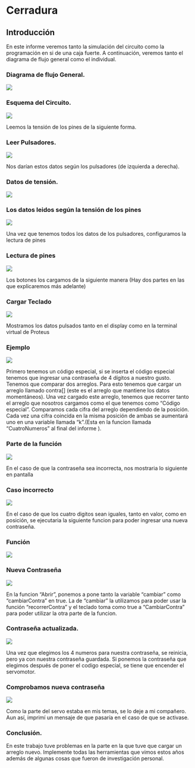 # Cerradura

## Introducción
En este informe veremos tanto la simulación del circuito como la programación en si de una caja fuerte. A continuación, veremos tanto el diagrama de flujo general como el individual.

### Diagrama de flujo General.
![](Images/1.jpg)

### Esquema del Circuito.
![](Images/3.jpg)

Leemos la tensión de los pines de la siguiente forma.
### Leer Pulsadores.
![](Images/4.jpg)

Nos darían estos datos según los pulsadores (de izquierda a derecha).
### Datos de tensión.
![](Images/5.jpg)

### Los datos leidos según la tensión de los pines
![](Images/6.jpg)

Una vez que tenemos todos los datos de los pulsadores, configuramos la lectura de pines

### Lectura de pines
![](Images/7.jpg)

Los botones los cargamos de la siguiente manera (Hay dos partes en las que explicaremos más adelante)

### Cargar Teclado
![](Images/8.jpg)

Mostramos los datos pulsados tanto en el display como en la terminal virtual de Proteus
### Ejemplo
![](Images/9.jpg)

Primero tenemos un código especial, si se inserta el código especial tenemos que ingresar una contraseña de 4 dígitos a nuestro gusto.
Tenemos que comparar dos arreglos. Para esto tenemos que cargar un arreglo llamado contra[] (este es el arreglo que mantiene los datos momentáneos). Una vez cargado este arreglo, tenemos que recorrer tanto el arreglo que nosotros cargamos como el que tenemos como “Código especial”.
Comparamos cada cifra del arreglo dependiendo de la posición. Cada vez una cifra coincida en la misma posición de ambas se aumentará uno en una variable llamada “k”.(Esta en la funcion llamada “CuatroNumeros” al final del informe ).

### Parte de la función
![](Images/10.jpg)

En el caso de que la contraseña sea incorrecta, nos mostraria lo siguiente en pantalla
### Caso incorrecto

![](Images/11.jpg)

En el caso de que los cuatro digitos sean iguales, tanto en valor, como en posición, se ejecutaria la siguiente funcion para poder ingresar una nueva contraseña.

### Función
![](Images/13.jpg)

### Nueva Contraseña
![](Images/12.jpg)

En la funcion “Abrir”, ponemos a pone tanto la variable “cambiar” como “cambiarContra” en true. 
La de “cambiar” la utilizamos para poder usar la función “recorrerContra” y el teclado toma como true a “CambiarContra” para poder utilizar la otra parte de la funcion.

### Contraseña actualizada.
![](Images/14.jpg)

Una vez que elegimos los 4 numeros para nuestra contraseña, se reinicia, pero ya con nuestra contraseña guardada. Si ponemos la contraseña que elegimos después de poner el codigo especial, se tiene que encender el servomotor.

### Comprobamos nueva contraseña
![](Images/15.jpg)

Como la parte del servo estaba en mis temas, se lo deje a mi compañero. Aun así, imprimí un mensaje de que pasaría en el caso de que se activase.
### Conclusión.
En este trabajo tuve problemas en la parte en la que tuve que cargar un arreglo nuevo. Implemente todas las herramientas que vimos estos años además de algunas cosas que fueron de investigación personal.
